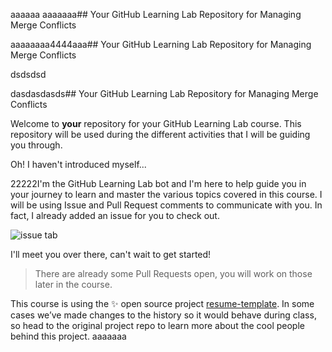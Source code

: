 
aaaaaa
aaaaaaa## Your GitHub Learning Lab Repository for Managing Merge Conflicts


aaaaaaaa4444aaa## Your GitHub Learning Lab Repository for Managing Merge Conflicts

dsdsdsd

dasdasdasds## Your GitHub Learning Lab Repository for Managing Merge Conflicts


Welcome to **your** repository for your GitHub Learning Lab course. This repository will be used during the different activities that I will be guiding you through.

Oh! I haven't introduced myself...

22222I'm the GitHub Learning Lab bot and I'm here to help guide you in your journey to learn and master the various topics covered in this course. I will be using Issue and Pull Request comments to communicate with you. In fact, I already added an issue for you to check out.

![issue tab](https://lab.github.com/public/images/issue_tab.png)

I'll meet you over there, can't wait to get started!

> There are already some Pull Requests open, you will work on those later in the course.

This course is using the :sparkles: open source project [resume-template](https://github.com/jglovier/resume-template). In some cases we’ve made changes to the history so it would behave during class, so head to the original project repo to learn more about the cool people behind this project.
aaaaaaa
